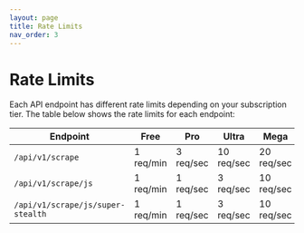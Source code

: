 ```yaml
---
layout: page
title: Rate Limits
nav_order: 3
---
```


# Rate Limits

Each API endpoint has different rate limits depending on your subscription 
tier. The table below shows the rate limits for each endpoint:

| Endpoint                          | Free      | Pro        | Ultra      | Mega       |
|-----------------------------------|-----------|------------|------------|------------|
| `/api/v1/scrape`                  | 1 req/min | 3 req/sec  | 10 req/sec | 20 req/sec |
| `/api/v1/scrape/js`               | 1 req/min | 1 req/sec  | 3 req/sec  | 10 req/sec |
| `/api/v1/scrape/js/super-stealth` | 1 req/min | 1 req/sec  | 3 req/sec  | 10 req/sec |



